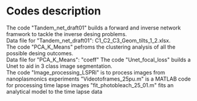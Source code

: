 # Codes description
The code "Tandem_net_draft01" builds a forward and inverse network framwork to tackle the inverse desing problems.   
Data file for "Tandem_net_draft01": C1_C2_C3_Geom_tilts_1_2.xlsx.    
The code "PCA_K_Means" pefroms the clustering analysis of all the possible desing outcomes.  
Data file for "PCA_K_Means": "coeff"
The code "Unet_focal_loss" builds a Unet to aid in 3 class image segmentation.     
The code "Image_processing_LSPRi" is to process images from nanoplasmonics experiments
"Videotoframes_25pu.m" is a MATLAB code for processing time lapse images 
"fit_photobleach_25_01.m" fits an analytical model to the time lapse data
